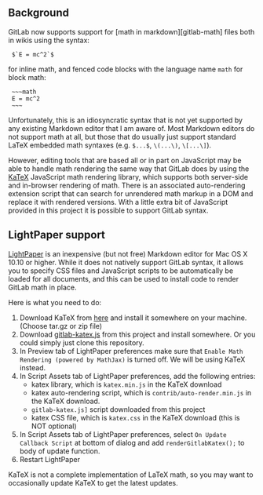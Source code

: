 ## Background

GitLab now supports support for [math in markdown][gitlab-math] files both in wikis using the syntax:

     $`E = mc^2`$
     
for inline math, and fenced code blocks with the language name `math` for block math:

     ~~~math
     E = mc^2
     ~~~

Unfortunately, this is an idiosyncratic syntax that is not yet supported by any existing Markdown editor that I am aware of. Most Markdown editors do not support math at all, but those that do usually just support standard LaTeX embedded math syntaxes (e.g. `$...$`, `\(...\)`, `\[...\]`).

However, editing tools that are based all or in part on JavaScript may
be able to handle math rendering the same way that GitLab does by
using the [KaTeX](https://github.com/Khan/KaTeX) JavaScript math rendering library, which supports
both server-side and in-browser rendering of math. There is an associated
auto-rendering extension script that can search for unrendered math markup
in a DOM and replace it with rendered versions. With a little extra bit of
JavaScript provided in this project it is possible to support GitLab syntax.

## LightPaper support

[LightPaper](http://lightpaper.42squares.in/) is an inexpensive (but not free) Markdown editor
for Mac OS X 10.10 or higher. While it does not natively support GitLab 
syntax, it allows you to specify CSS files and JavaScript scripts to be automatically be loaded for all documents, and this can be used to install
code to render GitLab math in place.

Here is what you need to do:

1. Download KaTeX from [here](https://github.com/khan/katex/releases) and install it somewhere on your machine. (Choose tar.gz or zip file)
2. Download [gitlab-katex.js](./gitlab-katex.js) from this project and install somewhere. Or you could simply just clone this repository.
3. In Preview tab of LightPaper preferences make sure that `Enable Math Rendering (powered by MathJax)` is turned off. We will be using KaTeX instead.
4. In Script Assets tab of LightPaper preferences, add the following entries:
    * katex library, which is `katex.min.js` in the KaTeX download
    * katex auto-rendering script, which is `contrib/auto-render.min.js` in the
      KaTeX download.
    * `gitlab-katex.js]` script downloaded from this project
    * katex CSS file, which is `katex.css` in the KaTeX download (this is NOT optional)
5. In Script Assets tab of LightPaper preferences, select `On Update Callback Script` at bottom of dialog and add `renderGitlabKatex();` to body of update function.
6. Restart LightPaper

KaTeX is not a complete implementation of LaTeX math, so you may want to occasionally update KaTeX to get the latest updates.

